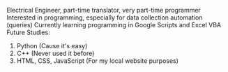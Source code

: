 Electrical Engineer, part-time translator, very part-time programmer
Interested in programming, especially for data collection automation (queries)
Currently learning programming in Google Scripts and Excel VBA
Future Studies:
  1. Python (Cause it's easy)
  2. C++ (Never used it before)
  3. HTML, CSS, JavaScript (For my local website purposes)

